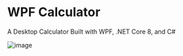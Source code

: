 # WPF Calculator
A Desktop Calculator Built with WPF, .NET Core 8, and C#

![image](https://github.com/jrinehuls/WPF-Calculator/assets/109096743/e49bcc38-6fe1-43f8-8533-3421678b6727)

